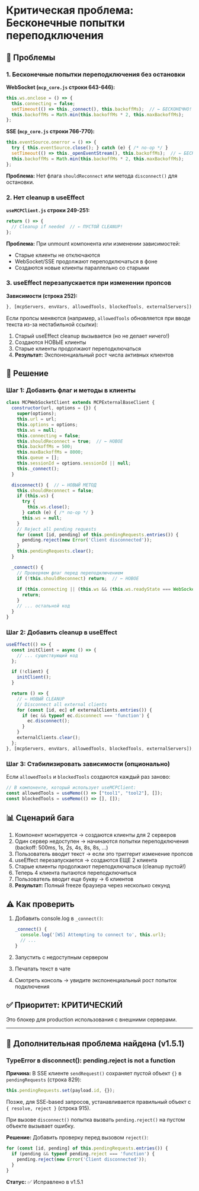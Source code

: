 # Критическая проблема: Бесконечные попытки переподключения

## 🔴 Проблемы

### 1. Бесконечные попытки переподключения без остановки

**WebSocket (`mcp_core.js` строки 643-646):**
```javascript
this.ws.onclose = () => {
  this.connecting = false;
  setTimeout(() => this._connect(), this.backoffMs);  // ← БЕСКОНЕЧНО!
  this.backoffMs = Math.min(this.backoffMs * 2, this.maxBackoffMs);
};
```

**SSE (`mcp_core.js` строки 766-770):**
```javascript
this.eventSource.onerror = () => {
  try { this.eventSource.close(); } catch (e) { /* no-op */ }
  setTimeout(() => this._openEventStream(), this.backoffMs);  // ← БЕСКОНЕЧНО!
  this.backoffMs = Math.min(this.backoffMs * 2, this.maxBackoffMs);
};
```

**Проблема:** Нет флага `shouldReconnect` или метода `disconnect()` для остановки.

### 2. Нет cleanup в useEffect

**`useMCPClient.js` строки 249-251:**
```javascript
return () => {
  // Cleanup if needed  // ← ПУСТОЙ CLEANUP!
};
```

**Проблема:** При unmount компонента или изменении зависимостей:
- Старые клиенты не отключаются
- WebSocket/SSE продолжают переподключаться в фоне
- Создаются новые клиенты параллельно со старыми

### 3. useEffect перезапускается при изменении пропсов

**Зависимости (строка 252):**
```javascript
}, [mcpServers, envVars, allowedTools, blockedTools, externalServers]);
```

Если пропсы меняются (например, `allowedTools` обновляется при вводе текста из-за нестабильной ссылки):
1. Старый useEffect cleanup вызывается (но не делает ничего!)
2. Создаются НОВЫЕ клиенты
3. Старые клиенты продолжают переподключаться
4. **Результат:** Экспоненциальный рост числа активных клиентов

## 🔧 Решение

### Шаг 1: Добавить флаг и методы в клиенты

```javascript
class MCPWebSocketClient extends MCPExternalBaseClient {
  constructor(url, options = {}) {
    super(options);
    this.url = url;
    this.options = options;
    this.ws = null;
    this.connecting = false;
    this.shouldReconnect = true;  // ← НОВОЕ
    this.backoffMs = 500;
    this.maxBackoffMs = 8000;
    this.queue = [];
    this.sessionId = options.sessionId || null;
    this._connect();
  }

  disconnect() {  // ← НОВЫЙ МЕТОД
    this.shouldReconnect = false;
    if (this.ws) {
      try {
        this.ws.close();
      } catch (e) { /* no-op */ }
      this.ws = null;
    }
    // Reject all pending requests
    for (const [id, pending] of this.pendingRequests.entries()) {
      pending.reject(new Error('Client disconnected'));
    }
    this.pendingRequests.clear();
  }

  _connect() {
    // Проверяем флаг перед переподключением
    if (!this.shouldReconnect) return;  // ← НОВОЕ
    
    if (this.connecting || (this.ws && (this.ws.readyState === WebSocket.OPEN || this.ws.readyState === WebSocket.CONNECTING))) {
      return;
    }
    // ... остальной код
  }
}
```

### Шаг 2: Добавить cleanup в useEffect

```javascript
useEffect(() => {
  const initClient = async () => {
    // ... существующий код
  };

  if (!client) {
    initClient();
  }

  return () => {
    // ← НОВЫЙ CLEANUP
    // Disconnect all external clients
    for (const [id, ec] of externalClients.entries()) {
      if (ec && typeof ec.disconnect === 'function') {
        ec.disconnect();
      }
    }
    externalClients.clear();
  };
}, [mcpServers, envVars, allowedTools, blockedTools, externalServers]);
```

### Шаг 3: Стабилизировать зависимости (опционально)

Если `allowedTools` и `blockedTools` создаются каждый раз заново:

```javascript
// В компоненте, который использует useMCPClient:
const allowedTools = useMemo(() => ["tool1", "tool2"], []);
const blockedTools = useMemo(() => [], []);
```

## 📊 Сценарий бага

1. Компонент монтируется → создаются клиенты для 2 серверов
2. Один сервер недоступен → начинаются попытки переподключения (backoff: 500ms, 1s, 2s, 4s, 8s, 8s, ...)
3. Пользователь вводит текст → если это триггерит изменение пропсов
4. useEffect перезапускается → создаются ЕЩЕ 2 клиента
5. Старые клиенты продолжают переподключаться (cleanup пустой!)
6. Теперь 4 клиента пытаются переподключиться
7. Пользователь вводит еще букву → 6 клиентов
8. **Результат:** Полный freeze браузера через несколько секунд

## ⚠️ Как проверить

1. Добавить console.log в `_connect()`:
   ```javascript
   _connect() {
     console.log('[WS] Attempting to connect to', this.url);
     // ...
   }
   ```

2. Запустить с недоступным сервером
3. Печатать текст в чате
4. Смотреть консоль → увидите экспоненциальный рост попыток подключения

## ✅ Приоритет: КРИТИЧЕСКИЙ

Это блокер для production использования с внешними серверами.

---

## 🔴 Дополнительная проблема найдена (v1.5.1)

### TypeError в disconnect(): pending.reject is not a function

**Причина:**
В SSE клиенте `sendRequest()` сохраняет пустой объект `{}` в `pendingRequests` (строка 829):
```javascript
this.pendingRequests.set(payload.id, {});
```

Позже, для SSE-based запросов, устанавливается правильный объект с `{ resolve, reject }` (строка 915).

При вызове `disconnect()` попытка вызвать `pending.reject()` на пустом объекте вызывает ошибку.

**Решение:**
Добавить проверку перед вызовом `reject()`:
```javascript
for (const [id, pending] of this.pendingRequests.entries()) {
  if (pending && typeof pending.reject === 'function') {
    pending.reject(new Error('Client disconnected'));
  }
}
```

**Статус:** ✅ Исправлено в v1.5.1

